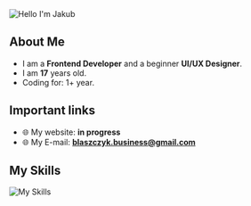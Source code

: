 <img alt="Hello I'm Jakub" align="center" src="https://readme-typing-svg.demolab.com?font=Fira+Code&size=19&pause=5000&color=5ABFA3&center=false&vCenter=true&width=435&lines=Hello+ I'm Jakub!">

## About Me

- I am a **Frontend Developer** and a beginner **UI/UX Designer**.
- I am **17** years old.
- Coding for: 1+ year.

## Important links

- 🌐 My website: **in progress**
- 🌐 My E-mail: **blaszczyk.business@gmail.com**

## My Skills

![My Skills](https://skillicons.dev/icons?i=github,sass,css,html,js,figma)
